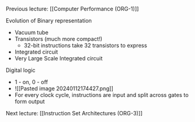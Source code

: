 Previous lecture: [[Computer Performance (ORG-1)]]


Evolution of Binary representation
- Vacuum tube
- Transistors (much more compact!)
	- 32-bit instructions take 32 transistors to express
- Integrated circuit
- Very Large Scale Integrated circuit

Digital logic
- 1 - on, 0 - off
- ![[Pasted image 20240112174427.png]]
- For every clock cycle, instructions are input and split across gates to form output


Next lecture: [[Instruction Set Architectures (ORG-3)]]